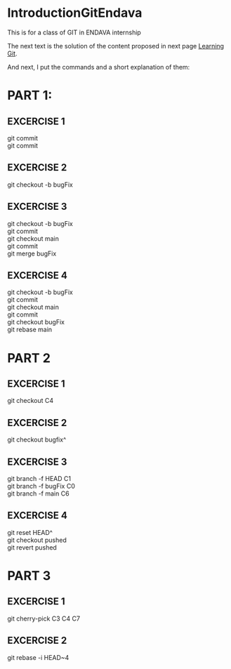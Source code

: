 # IntroductionGitEndava
This is for a class of GIT in ENDAVA internship

The next text is the solution of the content proposed in next page [Learning Git](https://learngitbranching.js.org/).

And next, I put the commands and a short explanation of them:

# PART 1:
## EXCERCISE 1
git commit  
git commit  

## EXCERCISE 2
git checkout -b bugFix  

## EXCERCISE 3
git checkout -b bugFix  
git commit  
git checkout main  
git commit  
git merge bugFix  

## EXCERCISE 4
git checkout -b bugFix  
git commit  
git checkout main  
git commit  
git checkout bugFix  
git rebase main  

# PART 2
## EXCERCISE 1
git checkout C4  

## EXCERCISE 2
git checkout bugfix^  

## EXCERCISE 3
git branch -f HEAD C1  
git branch -f bugFix C0  
git branch -f main C6  

## EXCERCISE 4
git reset HEAD^  
git checkout pushed  
git revert pushed  

# PART 3
## EXCERCISE 1
git cherry-pick C3 C4 C7  

## EXCERCISE 2
git rebase -i HEAD~4  